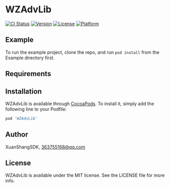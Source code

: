 # WZAdvLib

[![CI Status](https://img.shields.io/travis/XuanShangSDK/WZAdvLib.svg?style=flat)](https://travis-ci.org/XuanShangSDK/WZAdvLib)
[![Version](https://img.shields.io/cocoapods/v/WZAdvLib.svg?style=flat)](https://cocoapods.org/pods/WZAdvLib)
[![License](https://img.shields.io/cocoapods/l/WZAdvLib.svg?style=flat)](https://cocoapods.org/pods/WZAdvLib)
[![Platform](https://img.shields.io/cocoapods/p/WZAdvLib.svg?style=flat)](https://cocoapods.org/pods/WZAdvLib)

## Example

To run the example project, clone the repo, and run `pod install` from the Example directory first.

## Requirements

## Installation

WZAdvLib is available through [CocoaPods](https://cocoapods.org). To install
it, simply add the following line to your Podfile:

```ruby
pod 'WZAdvLib'
```

## Author

XuanShangSDK, 363755168@qq.com

## License

WZAdvLib is available under the MIT license. See the LICENSE file for more info.
